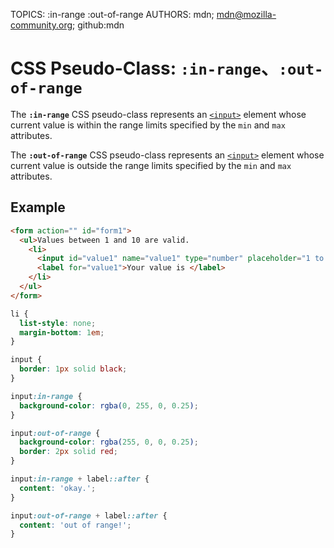 TOPICS: :in-range
        :out-of-range
AUTHORS: mdn; mdn@mozilla-community.org; github:mdn

# CSS Pseudo-Class: `:in-range`、`:out-of-range`

The **`:in-range`** CSS pseudo-class represents an [`<input>`](/en/webfrontend/<input>) element
whose current value is within the range limits specified by the `min` and `max` attributes.

The **`:out-of-range`** CSS pseudo-class represents an [`<input>`](/en/webfrontend/<input>) element
whose current value is outside the range limits specified by the `min` and `max` attributes.

## Example

```html
<form action="" id="form1">
  <ul>Values between 1 and 10 are valid.
    <li>
      <input id="value1" name="value1" type="number" placeholder="1 to 10" min="1" max="10" value="12">
      <label for="value1">Your value is </label>
    </li>
  </ul>
</form>
```

```css
li {
  list-style: none;
  margin-bottom: 1em;
}

input {
  border: 1px solid black;
}

input:in-range {
  background-color: rgba(0, 255, 0, 0.25);
}

input:out-of-range {
  background-color: rgba(255, 0, 0, 0.25);
  border: 2px solid red;
}

input:in-range + label::after {
  content: 'okay.';
}

input:out-of-range + label::after {
  content: 'out of range!';
}
```
